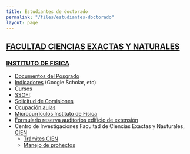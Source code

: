 ```yaml
---
title: Estudiantes de doctorado
permalink: "/files/estudiantes-doctorado"
layout: page
---
```


## [FACULTAD CIENCIAS EXACTAS Y NATURALES](http://bit.ly/fcen)

### [INSTITUTO DE FISICA](http://bit.ly/instituto-de-fisica)


* [Documentos del Posgrado](https://sites.google.com/a/fisica.udea.edu.co/posgrado/)
* [Indicadores](indicador) (Google Scholar, etc)
* [Cursos](curso/fisica)
* [SSOFI](http://ssofi.udea.edu.co:8080/ssoficienat/index.jsp): 
* [Solicitud de Comisiones](http://bit.ly/fcen-comisiones)
* [Ocupación aulas](https://docs.google.com/spreadsheets/d/1jElyPXlaMzhO_APkg9_9KXdRhuY5HffwOk6JmyosU6k/edit#gid=152198788)
* [Microcurrículos Instituto de Física]()
* [Formulario reserva auditorios edificio de extensión](https://docs.google.com/a/fundacionudea.com/forms/d/1CFR0UwAMJSQZ3C9RhryI9xQpPrJ-OvlyMhHIZrGfn10/edit)
* Centro de Investigaciones Facultad de Ciencias Exactas y Nauturales, [CIEN](http://bit.ly/cien-udea)
  * [Trámites CIEN](https://infocien.wordpress.com)
  * [Manejo de prohectos](http://cien.udea.edu.co)
